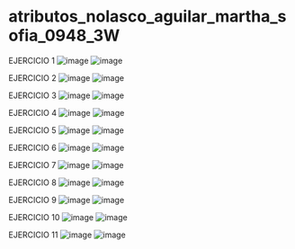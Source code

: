 # atributos_nolasco_aguilar_martha_sofia_0948_3W
EJERCICIO 1 
![image](https://github.com/user-attachments/assets/7951ee01-bbf8-4bb1-99a5-037d6633e42b)
![image](https://github.com/user-attachments/assets/3851f1b0-1675-443c-a7bd-50eee716c30b)

EJERCICIO 2 
![image](https://github.com/user-attachments/assets/d7643e3b-c01b-46fb-8dba-01acdc57a8fe)
![image](https://github.com/user-attachments/assets/83fa106c-5ce1-4b6e-a0a4-cc5d5f62a022)

EJERCICIO 3
![image](https://github.com/user-attachments/assets/ca5c3714-5f19-4dec-943c-5c060188847d)
![image](https://github.com/user-attachments/assets/a4922651-6532-49f7-b2a4-5170f7297901)

EJERCICIO 4 
![image](https://github.com/user-attachments/assets/8f3b3714-48a4-4a8e-a493-592a5a71593e)
![image](https://github.com/user-attachments/assets/edd1d2fc-8920-44b7-9a48-2951355c566b)

EJERCICIO 5
![image](https://github.com/user-attachments/assets/27fe6a74-5a96-4b5a-bab7-74e89237d691)
![image](https://github.com/user-attachments/assets/48ae7239-9c68-467f-9074-7ad22470f6f5)

EJERCICIO 6 
![image](https://github.com/user-attachments/assets/dbb162af-ae6f-4b86-bed0-d49f9e3af9d3)
![image](https://github.com/user-attachments/assets/6436f229-5d4e-47fa-b9be-febee4585af2)

EJERCICIO 7
![image](https://github.com/user-attachments/assets/12c650de-807f-4fd2-a408-cd2250c262de)
![image](https://github.com/user-attachments/assets/dbb3f9d3-73d1-4d58-84ae-4267c2de42d5)

EJERCICIO 8
![image](https://github.com/user-attachments/assets/142f35da-28ef-44ed-a361-957400661110)
![image](https://github.com/user-attachments/assets/543bad34-5beb-4b43-bd7c-119a5910d8bf)

EJERCICIO 9 
![image](https://github.com/user-attachments/assets/1e5ecb4c-426b-47bc-83e3-7dfe51e699ac)
![image](https://github.com/user-attachments/assets/df1d69dc-2c4d-4baf-9e47-5333ff00682b)

EJERCICIO 10
![image](https://github.com/user-attachments/assets/7d7db79e-f62a-4916-ba7b-76e6b1986d04)
![image](https://github.com/user-attachments/assets/a491dfb2-4ece-4b0c-bcd2-f9652ff29b91)

EJERCICIO 11
![image](https://github.com/user-attachments/assets/147dbd35-54d2-45a5-9fdd-410eeef77f9b)
![image](https://github.com/user-attachments/assets/dd7e6c6d-3914-42b3-b9a0-198278313e09)
























